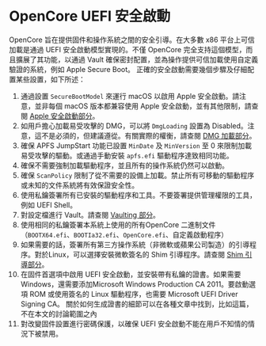 # OpenCore UEFI 安全啟動

OpenCore 旨在提供固件和操作系統之間的安全引導。在大多數 x86 平台上可信加載是通過 UEFI 安全啟動模型實現的。不僅 OpenCore 完全支持這個模型，而且擴展了其功能，以通過 Vault 確保密封配置，並為操作提供可信加載使用自定義驗證的系統，例如 Apple Secure Boot。 正確的安全啟動需要幾個步驟及仔細配置某些設置，如下所述：

1. 通過設置 `SecureBootModel` 來運行 macOS 以啟用 Apple 安全啟動。請注意，並非每個 macOS 版本都兼容使用 Apple 安全啟動，並有其他限制，請查閱 [Apple 安全啟動部分](opencore-setting/apple-secure-boot.md)。
2. 如用戶擔心加載易受攻擊的 DMG，可以將 `DmgLoading` 設置為 Disabled。注意，這不是必須的，但建議遵從。有關實際的權衡，請查閱 [DMG 加載部分](opencore-setting/dmg-loading.md)。
3. 確保 APFS JumpStart 功能已設置 `MinDate` 及 `MinVersion` 至 0 來限制加載易受攻擊的驅動。或通過手動安裝 `apfs.efi` 驅動程序達致相同功能。
4. 確保不需要強制加載驅動程序，並且所有的操作系統仍然可以啟動。
5. 確保 `ScanPolicy` 限制了從不需要的設備上加載。禁止所有可移動的驅動程序或未知的文件系統將有效保證安全性。
6. 使用私鑰簽署所有已安裝的驅動程序和工具。不要簽署提供管理權限的工具，例如 UEFI Shell。
7. 對設定檔進行 Vault。請查閱 [Vaulting 部分](opencore-setting/vaulting.md)。
8. 使用相同的私鑰簽署本系統上使用的所有OpenCore 二進制文件（`BOOTX64.efi`、`BOOTIa32.efi`、`OpenCore.efi`、自定義啟動程序）
9.  如果需要的話，簽署所有第三方操作系統（非微軟或蘋果公司製造）的引導程序。對於Linux，可以選擇安裝微軟簽名的 Shim 引導程序。請查閱 [Shim 引導部分]()。
10. 在固件首選項中啟用 UEFI 安全啟動，並安裝帶有私鑰的證書。如果需要 Windows，還需要添加Microsoft Windows Production CA 2011。要啟動選項 ROM 或使用簽名的 Linux 驅動程序，也需要 Microsoft UEFI Driver Signing CA。 關於如何生成證書的細節可以在各種文章中找到，比如這篇，不在本文的討論範圍之內
11. 對改變固件設置進行密碼保護，以確保 UEFI 安全啟動不能在用戶不知情的情況下被禁用。



